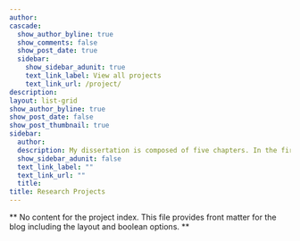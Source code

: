 ```yaml
---
author: 
cascade:
  show_author_byline: true
  show_comments: false
  show_post_date: true
  sidebar:
    show_sidebar_adunit: true
    text_link_label: View all projects
    text_link_url: /project/
description:
layout: list-grid
show_author_byline: true
show_post_date: false
show_post_thumbnail: true
sidebar:
  author: 
  description: My dissertation is composed of five chapters. In the first chapter, I  quantify the effects of leaf litter removal on Lepidoptera and solitary wasps in urban residential properties. In the second chapter, I quantify Lepidoptera and solitary wasp emergence from a tree diversity experiment to understand if diverse plantings in yards where litter is removed act as population traps. In the third chapter, I assess if long term litter removal leads to legacy effects on soil carbon and decomposition. In my fourth chapter, I analyze the effect of litter manipulations on soil carbon and decomposition while looking at  interactions between tree diversity and leaf functional traits.. In the final chapter, I use least-cost modeling to explore how socio-economic factors correlate with insect functional connectivity and how to best prioritize outreach resources to create ecological corridors of residential properties.
  show_sidebar_adunit: false
  text_link_label: ""
  text_link_url: ""
  title: 
title: Research Projects
---
```


** No content for the project index. This file provides front matter for the blog including the layout and boolean options. **
